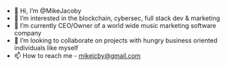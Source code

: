- 👋 Hi, I’m @MikeJacoby
- 👀 I’m interested in the blockchain, cybersec, full stack dev & marketing
- 🌱 I’m currently CEO/Owner of a world wide music marketing software company
- 💞️ I’m looking to collaborate on projects with hungry business oriented individuals like myself
- 📫 How to reach me - mikejcby@gmail.com

<!---
MikeJacoby/MikeJacoby is a ✨ special ✨ repository because its `README.md` (this file) appears on your GitHub profile.
You can click the Preview link to take a look at your changes.
--->
